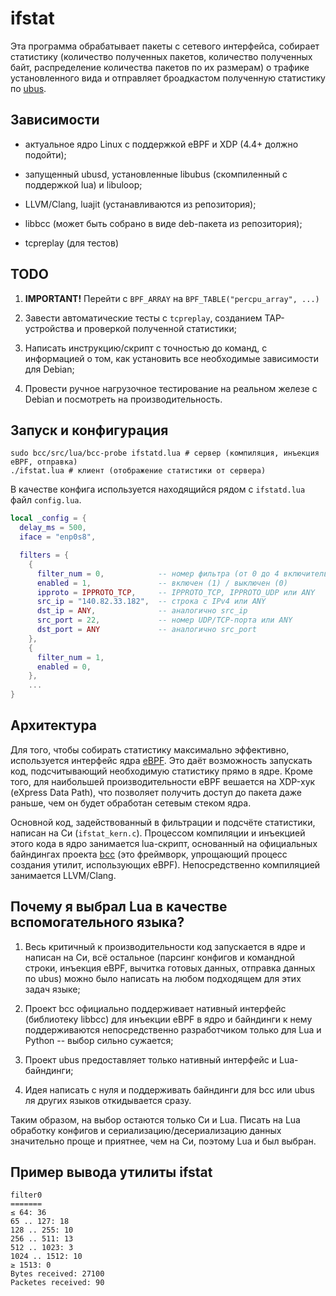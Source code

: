 ifstat
======

Эта программа обрабатывает пакеты с сетевого интерфейса, собирает
статистику (количество полученных пакетов, количество полученных
байт, распределение количества пакетов по их размерам) о трафике
установленного вида и отправляет броадкастом полученную статистику по
[ubus][ubus].

## Зависимости


  - актуальное ядро Linux с поддержкой eBPF и XDP (4.4+ должно подойти);

  - запущенный ubusd, установленные libubus (скомпиленный с
    поддержкой lua) и libuloop;

  - LLVM/Clang, luajit (устанавливаются из репозитория);

  - libbcc (может быть собрано в виде deb-пакета из репозитория);

  - tcpreplay (для тестов)

## TODO

  1. **IMPORTANT!** Перейти с `BPF_ARRAY` на `BPF_TABLE("percpu_array", ...)`

  2. Завести автоматические тесты с `tcpreplay`, созданием
     TAP-устройства и проверкой полученной статистики;

  3. Написать инструкцию/скрипт с точностью до команд, с информацией
     о том, как установить все необходимые зависимости для Debian;

  4. Провести ручное нагрузочное тестирование на реальном железе с
     Debian и посмотреть на производительность.

## Запуск и конфигурация

```shell
sudo bcc/src/lua/bcc-probe ifstatd.lua # сервер (компиляция, инъекция eBPF, отправка)
./ifstat.lua # клиент (отображение статистики от сервера)
```

В качестве конфига используется находящийся рядом с `ifstatd.lua`
файл `config.lua`.

```lua
local _config = {
  delay_ms = 500,
  iface = "enp0s8",

  filters = {
    {
      filter_num = 0,            -- номер фильтра (от 0 до 4 включительно)
      enabled = 1,               -- включен (1) / выключен (0)
      ipproto = IPPROTO_TCP,     -- IPPROTO_TCP, IPPROTO_UDP или ANY
      src_ip = "140.82.33.182",  -- строка с IPv4 или ANY
      dst_ip = ANY,              -- аналогично src_ip
      src_port = 22,             -- номер UDP/TCP-порта или ANY
      dst_port = ANY             -- аналогично src_port
    },
    {
      filter_num = 1,
      enabled = 0,
    },
    ...
}
```

## Архитектура

Для того, чтобы собирать статистику максимально эффективно,
используется интерфейс ядра [eBPF][ebpf]. Это даёт возможность
запускать код, подсчитывающий необходимую статистику прямо в ядре.
Кроме того, для наибольшей производительности eBPF вешается на
XDP-хук (eXpress Data Path), что позволяет получить доступ до пакета
даже раньше, чем он будет обработан сетевым стеком ядра.

Основной код, задействованный в фильтрации и подсчёте статистики,
написан на Си (`ifstat_kern.c`). Процессом компиляции и инъекцией
этого кода в ядро занимается lua-скрипт, основанный на официальных
байндингах проекта [bcc][bcc] (это фреймворк, упрощающий процесс
создания утилит, использующих eBPF). Непосредственно компиляцией
занимается LLVM/Clang.

## Почему я выбрал Lua в качестве вспомогательного языка?

  1. Весь критичный к производительности код запускается в ядре и
     написан на Си, всё остальное (парсинг конфигов и командной
     строки, инъекция eBPF, вычитка готовых данных, отправка данных
     по ubus) можно было написать на любом подходящем для этих задач
     языке;

  2. Проект bcc официально поддерживает нативный интерфейс
     (библиотеку libbcc) для инъекции eBPF в ядро и байндинги к нему
     поддерживаются непосредственно разработчиком только для Lua и
     Python -- выбор сильно сужается;

  3. Проект ubus предоставляет только нативный интерфейс и
     Lua-байндинги;

  4. Идея написать с нуля и поддерживать байндинги для bcc или ubus
     ля других языков откидывается сразу.

Таким образом, на выбор остаются только Си и Lua. Писать на
Lua обработку конфигов и сериализацию/десериализацию данных
значительно проще и приятнее, чем на Си, поэтому Lua и был выбран.

## Пример вывода утилиты ifstat

```
filter0
=======
≤ 64: 36
65 .. 127: 18
128 .. 255: 10
256 .. 511: 13
512 .. 1023: 3
1024 .. 1512: 10
≥ 1513: 0
Bytes received: 27100
Packetes received: 90
```

[ubus]: https://oldwiki.archive.openwrt.org/doc/techref/ubus
[bcc]: https://github.com/iovisor/bcc
[ebpf]: https://lwn.net/Articles/740157/
